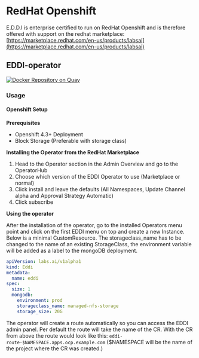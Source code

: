 # RedHat Openshift

E.D.D.I is enterprise certified to run on RedHat Openshift and is therefore offered with support on the redhat marketplace: [https://marketplace.redhat.com/en-us/products/labsai](https://marketplace.redhat.com/en-us/products/labsai)

## EDDI-operator

[![Docker Repository on Quay](https://quay.io/repository/labsai/eddi-operator/status)](https://quay.io/repository/labsai/eddi-operator)

### Usage

#### Openshift Setup

**Prerequisites**

* Openshift 4.3+ Deployment
* Block Storage (Preferable with storage class)

**Installing the Operator from the RedHat Marketplace**

1. Head to the Operator section in the Admin Overview and go to the OperatorHub
2. Choose which version of the EDDI Operator to use (Marketplace or normal)
3. Click install and leave the defaults (All Namespaces, Update Channel alpha and Approval Strategy Automatic)
4. Click subscribe

**Using the operator**

After the installation of the operator, go to the installed Operators menu point and click on the first EDDI menu on top and create a new Instance. Below is a minimal CustomResource. The storageclass\_name has to be changed to the name of an existing StorageClass, the environment variable will be added as a label to the mongoDB deployment.

```yaml
apiVersion: labs.ai/v1alpha1
kind: Eddi
metadata:
  name: eddi
spec:
  size: 1
  mongodb:
    environment: prod
    storageclass_name: managed-nfs-storage
    storage_size: 20G
```

The operator will create a route automatically so you can access the EDDI admin panel. Per default the route will take the name of the CR. With the CR from above the route would look like this: `eddi-route-$NAMESPACE.apps.ocp.example.com` ($NAMESPACE will be the name of the project where the CR was created.)


